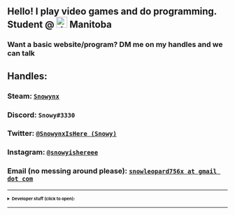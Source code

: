 ## Hello! I play video games and do programming. Student @ <img src="https://emojipedia-us.s3.dualstack.us-west-1.amazonaws.com/thumbs/240/twitter/236/flag-for-canada_1f1e8-1f1e6.png" alt="drawing" width="25" height="25"/> Manitoba

### Want a basic website/program? DM me on my handles and we can talk

## Handles: 

### Steam: [`Snowynx`](https://steamcommunity.com/id/Snowynx/) 
### Discord: `Snowy#3330`
### Twitter: [`@SnowynxIsHere (Snowy)`](https://twitter.com/SnowynxIsHere)
### Instagram: [`@snowyishereee`](https://www.instagram.com/snowyishereee/)
### Email (no messing around please): [`snowleopard756x at gmail dot com`](mailto:snowleopard756x@gmail.com)

----

<details>
<summary style="font-size: 1vw">
  <b>Developer stuff (click to open): </b>
</summary>
<p>

<h3> My GitHub (Snowynx) is available <a href="https://github.com/Snowynx">right here,</a> and my repositories/projects are found <a href="https://github.com/Snowynx?tab=repositories">right here</a></h3>
<h3> Gists are found <a href="https://gist.github.com/Snowynx">here</a> </h3>

<h3> Global MIT License, applied to my gists and most of my projects, found <a href="https://raw.githubusercontent.com/Snowynx/Snowynx.github.io/master/globalLicense.md">here</a> </h3>

<h4> (other than this project, which is licensed under the WTFPL; warning: explicit, found <a href="https://raw.githubusercontent.com/Snowynx/Snowynx.github.io/master/LICENSE"> here</a> </h4>
</p>
</details>

----

<link rel="shortcut icon" type="image/png" href="https://emojipedia-us.s3.dualstack.us-west-1.amazonaws.com/thumbs/240/twitter/236/flag-for-canada_1f1e8-1f1e6.png">
